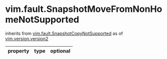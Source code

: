 vim.fault.SnapshotMoveFromNonHomeNotSupported
=============================================
inherits from [vim.fault.SnapshotCopyNotSupported](docs/vim.fault.SnapshotCopyNotSupported.md)
as of [vim.version.version2](docs/vim.version.md)

| property | type | optional |
|:---------|:-----|:---------|
